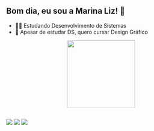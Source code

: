 ## Bom dia, eu sou a Marina Liz! 🍃

- 👩‍💻 Estudando Desenvolvimento de Sistemas
- 🎨 Apesar de estudar DS, quero cursar Design Gráfico

<div align="center">
  <a href="https://github.com/m-arina">
  <img height="180em" src="https://github-readme-stats.vercel.app/api?username=m-arina&show_icons=true&theme=tokyonight&include_all_commits=true&count_private=true">
</div>
  
##
  
<div> 
  <a href="https://instagram.com/_marinaliz" target="_blank"><img src="https://img.shields.io/badge/-Instagram-%23E4405F?style=for-the-badge&logo=instagram&logoColor=white" target="_blank"></a>
  <a href = "mailto:somarinaliz@gmail.com"><img src="https://img.shields.io/badge/-Gmail-%23333?style=for-the-badge&logo=gmail&logoColor=white" target="_blank"></a>
  <a href="https://www.linkedin.com/in/marina-oliveira-7653041b8/" target="_blank"><img src="https://img.shields.io/badge/-LinkedIn-%230077B5?style=for-the-badge&logo=linkedin&logoColor=white" target="_blank"></a>   
</div>
